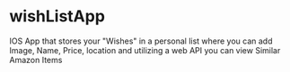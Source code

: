 # wishListApp
IOS App that stores your "Wishes" in a personal list where you can add Image, Name, Price, location and utilizing a web API you can view Similar Amazon Items
